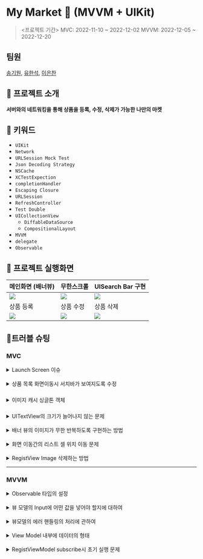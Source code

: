 # My Market 🏪 (MVVM + UIKit)
> <프로젝트 기간>
MVC: 2022-11-10 ~ 2022-12-02
MVVM: 2022-12-05 ~ 2022-12-20

## 팀원

[송기원](https://github.com/kiwi1023), [유한석](https://github.com/yusw10), [이은찬](https://github.com/apwierk2451)

## 📝 프로젝트 소개

**서버와의 네트워킹을 통해 상품을 등록, 수정, 삭제가 가능한 나만의 마켓**

## 🔑 키워드

- `UIKit`
- `Network`
- `URLSession Mock Test`
- `Json Decoding Strategy`
- `NSCache`
- `XCTestExpection`
- `completionHandler`
- `Escaping Closure`
- `URLSession`
- `RefreshController`
- `Test Double`
- `UICollectionView`
    - `DiffableDataSource`
    - `CompositionalLayout`
- `MVVM`
- `delegate`
- `Observable`

## 📱 프로젝트 실행화면
|메인화면 (배너뷰)|무한스크롤|UISearch Bar 구현
|-|-|-|
![](https://i.imgur.com/YNCvTrG.gif)|![](https://i.imgur.com/IetZB5q.gif)|![](https://i.imgur.com/XsmOkXR.gif)
|상품 등록|상품 수정|상품 삭제
![](https://i.imgur.com/lG54iB0.gif)|![](https://i.imgur.com/LYpv4HT.gif)|![](https://i.imgur.com/9CXdCm6.gif)

## 🚀트러블 슈팅



### MVC 

<details>
<summary>Launch Screen 이슈</summary>
    
초기 CollectionView를 설정하면서 화면을 확인해보았는데 다음과 같이 상하단의 영역이 잘려서 나오는걸 확인할 수 있었다.
    
<img src=https://i.imgur.com/xdtPbDP.png width=40%>
    
CollectionView의 각 anchor를 메인 View Controller의 View의 safeAreaLayoutGuide에 맞춰주지 않았다고 생각되어 뷰 계층 창을 보았는데 오히려 뷰 계층상에서는 전혀 문제가 없었다.
    
<img src=https://i.imgur.com/vhbb1HH.png width=40%>

잘렸다기 보다는 아예 window자체가 작게 잡혀있다는 것에 가까운 형태였다. 
    
<img src=https://i.imgur.com/9z4bjck.png width=50%>
    
문제는 예상 하지 못한곳에서 발생하고 있었다. 
프로젝트의 UI를 코드기반으로 변경하면서 기본으로 생성되는 스토리보드 파일들을 모두 제거하는 과정을 거쳤다.

그 과정 중에 LaunchScreen을 생성하는 옵션을 껐는데 이 옵션을 꺼버리니 위와 같이 window 자체가 작게 잡혔다.

이 옵션을 다시 킴으로써 문제를 해결할 수 있었지만, 정확히 어떤 원리로 이와같이 동작되었는지 관련 글이 부족해서 알 수 없었다...(런치 스크린을 설정하는 방법의 글이 주류였다)
    
다만 예상해보자면, SceneDelegate에서 윈도우를 인스턴스화 하는 과정에서 기존에는 런치스크린이 화면 전체 크기에 맞게 최상위 Frame을 잡고 이를 기반으로 window크기가 잡혀왔지만, 우리의 코드에서는 이 과정이 생략되어서 컨텐츠 최소 크기대로 윈도우가 설정된것으로 추측했다. 아마도 SceneDelegate에서 Scene을 생성시에 윈도우 크기를 스크린 크기로 지정해준다면 윈도우 크기가 의도한 대로 나오지 않을까 싶다.


</details>

</br>

<details>
    
<summary> 상품 목록 화면이동시 서치바가 보여지도록 수정 </summary>
    
상품 목록 화면으로 진입시 다음과 같이 서치바가 보여지도록 설정하고자 했다.
    
<img src=https://i.imgur.com/S5HlxtC.png width=50%>
    
이를 NavigationItem의 `hidesSearchBarWhenScrolling` 속성을 통해 지정하고자 했는데 뷰 진입시 서치바가 보이게 하기 위해 이 속성을 false로 하면 스크롤시 자연스럽게 사라지지 않았다.
    
따라서 뷰 최초 진입하여 ViewWillAppear시에 이를 해제하여 서치바가 나오게 하고 스크롤링이 시작될 때 true로 바꿔 서치바가 자연스럽게 네비게이션 아이템에 적용되어 스크롤하면 사라지도록 하였다. 


</details>

###

<details>
    <summary>이미지 캐시 싱글톤 객체 </summary>
    
    상품 리스트 뷰에서 이미지를 로드하기 위해 DataTask 작업을 UIImageView의 extension으로 확장하여 사용하고 있었다. 
    
```swift
extension UIImageView {
    func setImageUrl(_ url: String) {
        DispatchQueue.global(qos: .background).async {
            guard let url = URL(string: url) else { return }
            URLSession.shared.dataTask(with: url) { (data, result, error) in
                guard error == nil else {
                    DispatchQueue.main.async { [weak self] in
                        self?.image = UIImage()
                    }
                    return
                }
                DispatchQueue.main.async { [weak self] in
                    if let data = data, let image = UIImage(data: data) {
                        self?.image = image
                    }
                }
            }.resume()
        }
    }
```
    
다만 작업중 다음과 같은 문제를 생각했다.
    1. 데이터를 load하기 위해 dataTask코드를 현재 확장하고있는데 모든 UIImageView가 데이터를 로드하는게 아니다.

따라서 기존의 모든 UIImageView를 대상으로 확장하는 방식에서 UIImageView를 상속받는 새로운 데이터 타입을 만들었다.

    
```swift
final class DownloadableUIImageView: UIImageView {
    var dataTask: URLSessionDataTask?
    
    func setImageUrl(_ url: String) {
        guard let url = URL(string: url) else { return }
        
        self.image = UIImage()
        self.dataTask = URLSession.shared.dataTask(with: url) { (data, result, error) in
            guard error == nil else {
                DispatchQueue.main.async { [weak self] in
                    self?.image = UIImage()
                }
                return
            }
            DispatchQueue.main.async { [weak self] in
                if let data = data, let image = UIImage(data: data) {
                    self?.image = image
                }
            }
        }
        self.dataTask?.resume()
    }
    
    func cancelImageDownload() {
        dataTask?.cancel()
        dataTask = nil
    }
}
```
    
그러나 이 부분에서도 좀 더 근본적인 고민을 하게 되었다. "과연 UIImageView가 네트워크 통신 코드를 소유하는게 맞을까? UIImageView는 말 그대로 UI에 쓰이는 이미지 뷰 관련 코드만 소지해야하지 않을까?" 

결국 캐싱 작업을 추가하면서 UIImageView에서 네트워크 통신 코드를 분리하는 작업을 한번 더 수행했다.
    
```swift
    
final class ImageCache {
    static let shared = ImageCache()
    private init() {}
    
    private let cachedImages = NSCache<NSURL, UIImage>()
    private var waitingRespoinseClosure = [NSURL: [(UIImage) -> Void]]()
    private var dataTasks = [NSURL: URLSessionDataTask]()
    
    private func image(url: NSURL) -> UIImage? {
        return cachedImages.object(forKey: url)
    }
    
    func load(url: NSURL, completion: @escaping (UIImage?) -> Void) {
        if let cachedImage = image(url: url) {
            DispatchQueue.main.async {
                completion(cachedImage)
            }
            return
        }
        
        if waitingRespoinseClosure[url] != nil {
            return
        } else {
            waitingRespoinseClosure[url] = [completion]
        }
        
        let urlSession = URLSession(configuration: .ephemeral)
        let task = urlSession.dataTask(with: url as URL) { data, response, error in
            guard let responseData = data,
                  let image = UIImage(data: responseData),
                  let blocks = self.waitingRespoinseClosure[url], error == nil else {
                DispatchQueue.main.async {
                    completion(nil)
                }
                return
            }
            
            self.cachedImages.setObject(image, forKey: url, cost: responseData.count)
            for block in blocks {
                DispatchQueue.main.async {
                    block(image)
                }
            }
            return
        }
        dataTasks[url] = task
        dataTasks[url]?.resume()
    }
    
    func cancel(url: NSURL) {
        dataTasks[url]?.cancel()
        dataTasks[url] = nil
        dataTasks.removeValue(forKey: url)
        waitingRespoinseClosure[url] = []
        waitingRespoinseClosure.removeValue(forKey: url)
    }
}

```
    
캐시에 존재하는 이미지라면 네트워크 요청을 취소하도록 하고, 동일한 URL의 이미지라도 현재 네트워크 요청 중인지, 완료하여 캐시에 존재하는지 등 각각의 경우마다 중복 작업을 피하도록 설계해보았다. 각 URL 에 따라 데이터 태스크, 완료시 클로저, 캐시를 두었다.
    
</details>

</details>
    
###

<details>
    
<summary>UITextView의 크기가 늘어나지 않는 문제</summary>
    
<img src="https://i.imgur.com/KXhDRWW.png" width="250" height="500"/>
    
UITextView가 속한 StackView의 bottomAnchor를 ScrollView의 bottomAnchor와 constraint를 같게 맞추어 주었음에도 늘어나지 않는 문제가 발생했다.
    
<img src="https://i.imgur.com/m9ZM32G.png" width="250" height="500"/>
    
위 view Hierarchy에서 보듯 StackView의 크기 자체가 늘어나지 않는 것을 확인했다. 세로로 스크롤이 되어야하는 특성을 주어야하기 때문에 StackView의 topAnchor, bottonAnchor를 contentLayoutGuide에 constraint한 것이 문제가 되었다고 판단했다.
따라서, StackView의 heightAnchor를 지정해주어 해결했다.
    
</details>

</br>

<details>
    
<summary> 배너 뷰의 이미지가 무한 반복하도록 구현하는 방법
    
</summary>

이미지의 마지막 인덱스에서 다시 처음 인덱스로 넘어가는 로직에 대해서 고민하였다.  

![](https://i.imgur.com/4DsUbs4.png)
    
해결 방법으로는 첫번째 이미지 및 마지막 이미지에 이미지 뷰를 추가한다음 해당 이미지 뷰에 다음에 올 이미지를 추가해주고 그 이미지가 화면에 나올때 scrollView의 contentOffset을 해당 이미지의 원래 위치로 이동시킨다. 그렇게 되면 사용자입장에서는 이질감을 느끼지 않고 무한 스크롤이 된다는 착각을 하게 된다.  
    
</details>
    
</br>

<details>
    
<summary> 
   화면 이동간의 리스트 셀 위치 이동 문제
</summary>
    
리스트 뷰의 특정위치에서 특정 셀에 대한 수정이나, 삭제가 이루어질때 해당 작업이후 다시 셀로 돌아 올때 위치가 변경되는 문제가 있었다.
    
![](https://i.imgur.com/JsVv7AR.png)
    
![](https://i.imgur.com/XTxLFME.png)

화면이동간에 해당 셀의 indexPath 값을 할당 받은다음 할당 받은 indexPath 위치로 스크롤해주었다.
    
</details>
    
</br>

<details>
    
<summary> 
   RegistView Image 삭제하는 방법
</summary>
    
CollectionView로 이미지 추가만 구현한 상태에서 "X"버튼을 만들어 삭제를 구현해야됐다.
각 Cell에 구현된 "X"버튼에 액션을 넣는 방법에서 문제가 발생했다.
삭제 버튼을 누른 index를 구할 수 없었다.
왜냐하면 DiffableDataSource를 사용하고 있었기 때문이다. DiffableDataSource는 indexPath가 아닌 지정된 타입으로 알기 때문에 index를 이용하는 것은 DiffableDataSource의 특징을 이용하지 못한다고 생각했다.
그래서 각 Cell을 지정할 때 클로저를 이용하여 Action을 넣어주기로 했다.

```swift
let cell = UICollectionView.CellRegistration<ProductRegistCollectionViewCell, UIImage> { cell, indexPath, item in
    cell.removeImage = {
        self.deleteDataSource(image: item)
    }
    cell.configureImage(data: item)
}
```
    위 코드와 같이 각 cell에 item을 지정할 때 그 item을 dataSource에서 지우는 action을 클로저로 이용하여 넘겨주게 된다.
```swift
@objc private func didTapRemoveButton() {
    removeImage?()
}
    
```
    
위 코드와 같이 각 Cell에 지정된 "X"버튼 action에 클로저를 추가해주어 Delete기능을 구현했다.

    </details>
</details>

    

---

### MVVM

<details>
    
<summary> Observable 타입의 설정 
</summary>
        
이벤트 흐름을 단방향으로 처리하기 위해 초반에 클로저의 형태로 구현을 하였다. 하지만 이벤트의 갯수 만큼 뷰모델이 클로저와 데이터 모델을 소유하고 있어야 했기에 이를 합치는 개념이 필요했다. 
    
RxSwift의 Observable 타입을 참고하여 다음과 같이 리스너를 소유하는 커스텀 Observable 타입을 생성하여 이를 해결해보았다.
    
```swift 
    
class Observable<T> {
    var value: T {
        didSet {
            self.listener?(value)
        }
    }
    
    var listener: ((T) -> Void)?
    
    init(_ value: T) {
        self.value = value
    }
    
    func subscribe(listener: @escaping (T) -> Void) {
        listener(value)
        self.listener = listener
    }
}
    
```
    
이 Observable 타입을 활용함으로써 ViewModel에 Input과 Output으로 이벤트 입출력을 정리하고 최종적으로 View Controller에서 상태값이 변경되면 이에 대응되는 데이터모델을 클로저로 넘겨주어 RxSwift의 bindindg작업과 유사하게 UIKit만을 사용하여 구현할 수 있었다.
    
    
</details>
    

</br>

<details>
    
<summary> 뷰 모델의 Input에 어떤 값을 넣어야 할지에 대하여 </summary>

RxSwift의 경우 UIComponents에 rx를 이용하여 접근하고 이에 대한 이벤트 흐름을 이끌어 올 수 있다. 
다만 Pure MVVM을 목표로 개발을 하다보니 이 이벤트 흐름의 시작점이 어디에 위치할 것인가에 대해서 굉장히 고민을 많이 했다. 
    
Main ViewController의 경우 초기 데이터 로드만 불러오기 때문에 binding 작업에서 Observable 타입을 넘겨 주었다.
    
```swift
// MainViewController.swift
private func bind() {
    let miniListFetchAction = Observable<(InitialPageInfo)></(InitialPageInfo)>(MainViewControllerNameSpace.initialPageInfo)
    let output = mainViewModel.transform(input: .init(
        pageInfoInput: miniListFetchAction
    ))
    
    output.fetchedProductListOutput.subscribe { list in
        DispatchQueue.main.async {
            self.updateDataSource(data: list)
        }
    }
} 
    
```

하지만 상품 목록 뷰에서는 현재 불러온 페이지와 페이지당 아이템의 개수, 현재 상태가 update인지 혹은 add인지에 대해서 변화를 ViewController가 소유하고 있어야 해서 ViewController에 `pageState`라는 Observable타입을 프로퍼티로 소유하도록 하였다. 또한 SearchController를 통해 입력되는것도 필터링 값의 이벤트 변화로 연결하기 위해 Observable타입으로 만들었다.
    
```swift 
//ProductListViewController.swift
private let pageState = Observable<(
    pageNumber: Int,
    itemsPerPage: Int,
    fetchType: FetchType)
>((
    ProductListViewControllerNameSpace.initialPageInfo.pageNumber,
    ProductListViewControllerNameSpace.initialPageInfo.itemsPerPage,
    .update
))
    
private let filteringState = Observable<String>("")
    
```

이 프로퍼티 두가지를 뷰 모델의 transform 메서드를 통해 바인딩 작업을 거쳤다.

```swift
let output = productListViewModel.transform(input: .init(
    productListPageInfoUpdateAction: pageState,
    filteringStateUpdateAction: filteringState
))
```

    
</details>
    
</br>
<details>
<summary> 뷰모델의 에러 핸들링의 처리에 관하여</summary>

기존의 코드는 에러 핸들링이 네트워크 코드에 위임 되어 있었다. SessionProtocol로 부터 ResultType을 반환받아 이를 분기 처리하여 Completion Handler를 넘겨주는 방식이었다.
    
하지만 결과의 분기 처리 자체를 뷰 컨트롤러가 진행하게 되는 것 자체가 비즈니스 로직이라고 생각되었다. 또한 실패의 경우 AlertDirector를 통해 실패 내용을 출력 해야하는데 비즈니스 로직이 뷰모델로 이관되면서 에러 타입을 넘겨 받도록 구조를 짜야했다.
    
https://benoitpasquier.com/error-handling-swift-mvvm/
    
위 블로그를 참고하여 에러코드에 대해서 분리를 했다.
    
먼저 뷰모델 내부에 에러 핸들링을 실제로 진행 할 클로저를 선언하였다.
    
```swift
var onErrorHandling : ((APIError) -> Void)?
```

그리고 bind 메서드에서 실제 에러가 발생할 경우 띄워줄 AlertDirector를 호출하도록 하였다.
    
```swift
mainViewModel.onErrorHandling = { failure in 
    AlertDirector(viewController: self).createErrorAlert(
        message: MainViewControllerNameSpace.getDataErrorMassage
    )
}
```

뷰 모델에서는 에러의 분기 처리를 진행한다. success라면 Completion Handler를 호출하고, failure라면 ViewController로 부터 주입받은 클로저를 실행한다.
    
```swift
input.pageInfoInput.subscribe { (pageNumber: Int, itemsPerPage: Int) in
    self.fetchProductList(pageNumber: pageNumber, itemsPerPage: itemsPerPage) { (result: Result<[Product], APIError>) in
        switch result {
            case .success(let productList):
                fetchedProductListOutput.value = productList
            case .failure(let failure):
                self.onErrorHandling?(failure)
        }
    }
}
```
    
이렇게하여 ViewController는 실패시 동작해야할 View와 관련된 로직만을 소유하게 되고, ViewModel에서 에러 처리분기에 관련된 비즈니스 로직을 배치함과 동시에 View관련 작업은 하지 않도록 할 수 있었다.

</details>    

</br>

<details>
<summary>View Model 내부에 데이터의 형태</summary>

최초에 Input Output 구조를 작성할 때 뷰 모델 내부에 데이터를 배치시키지 않으려고 했다. ViewController의 상태 변화에 따른 비즈니스 로직을 거쳐 핸들링된 데이터를 넘겨주기만 하는 역할만을 뷰 모델에 부여하려했다. 

하지만 상품 목록의 경우 Search Controller로 부터 넘어오는 검색어의 상태변화에 따라 검색을 진행할 데이터가 필요했기에 결국 ProductListViewModel 내부에 `[Product]` 타입을 저장하게 되었다.
    
<img src=https://i.imgur.com/0luKtLW.png width=60%>

다만 dataSource 자체를 뷰 모델에 위치시키게 되면 이러한 문제를 해결할 수 있을것이라 생각했었는데 UIKit관련 모든 코드를 뷰 모델에서 선언하는것 자체가 모순이라 생각하여 이런식으로 작성하게 되었다.
    
    
</details>

</br>

<details>
<summary>RegistViewModel subscribe시 초기 실행 문제</summary>
    초기 값이 설정되고 값이 변경될 때마다 output을 이용하여 post, patch해야되는데, 초기 값으로도 post가 되는 문제가 발생했다.
    Enum 타입을 새로 만들어 초기에만 unUpdatable case를 넣어주어 초기에만 네트워킹을 하지 않는 방식으로 코드를 넣었지만 불필요한 타입이 추가되고, 필요한 데이터가 아닌 정보를 viewModel에 넘겨준다고 생각하였다.
    그래서 input에 들어가는 Observable의 RegistrationProduct타입을 옵셔널로 설정하여 nil일 경우 closure을 return하는 방식으로 넘기는 방식으로 해결했다.
</details>
